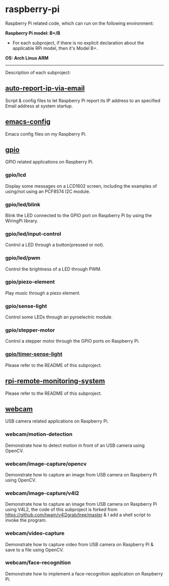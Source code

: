 # raspberry-pi
Raspberry Pi related code, which can run on the following environment:


**Raspberry Pi model: B+/B**
* For each subproject, if there is no explicit declaration about the applicable RPi model, then it's Model B+.

**OS: Arch Linux ARM**

****

Description of each subproject:

## [auto-report-ip-via-email](./auto-report-ip-via-email)
Script & config files to let Raspberry Pi report its IP address to an specified Email address at system startup.

## [emacs-config](./emacs-config)
Emacs config files on my Raspberry Pi.

## [gpio](./gpio)
GPIO related applications on Raspberry Pi.
### gpio/lcd
Display some messages on a LCD1602 screen, including the examples of using/not using an PCF8574 I2C module.
### gpio/led/blink
Blink the LED connected to the GPIO port on Raspberry Pi by using the WiringPi library.
### gpio/led/input-control
Control a LED through a button(pressed or not).
### gpio/led/pwm
Control the brightness of a LED through PWM.
### gpio/piezo-element
Play music through a piezo element.
### gpio/sense-light
Control some LEDs through an pyroelectric module.
### gpio/stepper-motor
Control a stepper motor through the GPIO ports on Raspberry Pi.
### [gpio/timer-sense-light](./gpio/timer-sense-light)
Please refer to the README of this subproject.

## [rpi-remote-monitoring-system](./rpi-remote-monitoring-system)
Please refer to the README of this subproject.

## [webcam](./webcam)
USB camera related applications on Raspberry Pi.
### webcam/motion-detection
Demonstrate how to detect motion in front of an USB camera using OpenCV.
### webcam/image-capture/opencv
Demonstrate how to capture an image from USB camera on Raspberry Pi using OpenCV.
### webcam/image-capture/v4l2
Demonstrate how to capture an image from USB camera on Raspberry Pi using V4L2, the code of this subproject is forked from https://github.com/twam/v4l2grab/tree/master & I add a shell script to invoke the program.
### webcam/video-capture
Demonstrate how to capture video from USB camera on Raspberry Pi & save to a file using OpenCV.
### webcam/face-recognition
Demonstrate how to implement a face-recognition application on Raspberry Pi.
